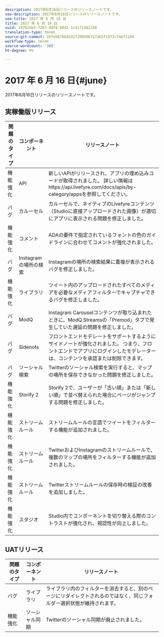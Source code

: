 ```yaml
---
description: 2017年6月16日リリースのリリースノートです。
seo-description: 2017年6月16日リリースのリリースノートです。
seo-title: 2017 年 6 月 16 日
title: 2017 年 6 月 16 日
uuid: 19262de2-72b7-4df8-b041-1c4171381158
translation-type: tm+mt
source-git-commit: 35feb87bb82d1f298496717a65f1972cf4e71104
workflow-type: tm+mt
source-wordcount: '305'
ht-degree: 9%

---
```



# 2017 年 6 月 16 日{#june}

2017年6月16日リリースのリリースノートです。

## 実稼働版リリース

| **問題のタイプ** | **コンポーネント** | **リリースノート** |
|---|---|---|
| 機能強化 | API | 新しいAPIがリリースされ、アプリの埋め込みコードが取得されました。 詳しい情報はhttps://api.livefyre.com/docs/apis/by-category/appsを参照してください。 |
| バグ | カルーセル | カルーセルで、ネイティブのLivefyreコンテンツ（Studioに直接アップロードされた画像）が適切にアプリに表示される問題を修正しました。 |
| 機能強化 | コメント | ADAの要件で指定されているフォントの色のガイドラインに合わせてコメントが強化されました。 |
| バグ | Instagramの場所の検索 | Instagramの場所の検索結果に重複が表示されるバグを修正しました。 |
| 機能強化 | ライブラリ | ツイート内のアップロードされたすべてのメディアを必要なメディアフィルターでキャプチャできるバグを修正しました。 |
| バグ | ModQ | Instagram Carouselコンテンツが取り込まれたときに、ModQ Streamsの「Premod」タブで発生していた遅延の問題を修正しました。 |
| バグ | Sidenots | フロントエンドモデレートをサポートするようにサイドノートが強化されました。 つまり、フロントエンドでアプリにログインしたモデレーターは、コンテンツを承認または削除できます。 |
| バグ | ソーシャル検索 | Twitterのソーシャル検索を実行すると、マップの場所を保存できなかった問題を修正しました。 |
| 機能強化 | Storify 2 | Storify 2で、ユーザーが「古い順」または「新しい順」で並べ替えられた場合にページがジャンプする問題を修正しました。 |
| 機能強化 | ストリームルール | ストリームルールの言語でツイートをフィルターする機能が追加されました。 |
| 機能強化 | ストリームルール | TwitterおよびInstagramのストリームルールで、複数のマップの場所をフィルターする機能が追加されました。 |
| 機能強化 | ストリームルール | Twitterストリームルールの保存時の検証の改善を追加しました。 |
| 機能強化 | スタジオ | Studio内でコンポーネントを切り替える際のコントラストが強化され、視認性が向上しました。 |

## UATリリース

| **問題のタイプ** | **コンポーネント** | **リリースノート** |
|---|---|---|
| バグ | ライブラリ | ライブラリ内のフィルターを消去すると、別のページにリダイレクトされるのではなく、同じフォルダー選択状態が維持されます。 |
| 機能強化 | ソーシャル同期 | Twitterのソーシャル同期が廃止されました。 |

